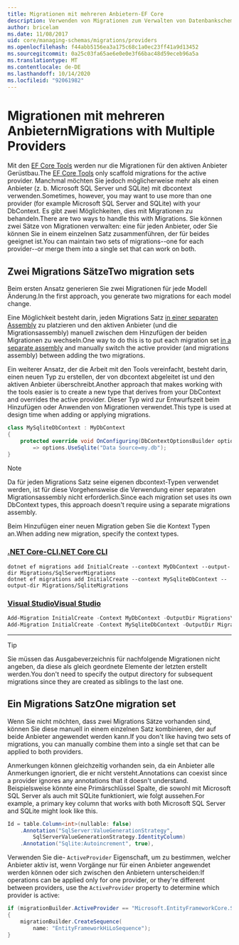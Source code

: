```yaml
---
title: Migrationen mit mehreren Anbietern-EF Core
description: Verwenden von Migrationen zum Verwalten von Datenbankschemas beim Festlegen mehrerer Datenbankanbieter mit Entity Framework Core
author: bricelam
ms.date: 11/08/2017
uid: core/managing-schemas/migrations/providers
ms.openlocfilehash: f44abb5156ea3a175c68c1a0ec23ff41a9d13452
ms.sourcegitcommit: 0a25c03fa65ae6e0e0e3f66bac48d59eceb96a5a
ms.translationtype: MT
ms.contentlocale: de-DE
ms.lasthandoff: 10/14/2020
ms.locfileid: "92061982"
---
```

# <a name="migrations-with-multiple-providers"></a><span data-ttu-id="3853e-103">Migrationen mit mehreren Anbietern</span><span class="sxs-lookup"><span data-stu-id="3853e-103">Migrations with Multiple Providers</span></span>

<span data-ttu-id="3853e-104">Mit den [EF Core Tools][1] werden nur die Migrationen für den aktiven Anbieter Gerüstbau.</span><span class="sxs-lookup"><span data-stu-id="3853e-104">The [EF Core Tools][1] only scaffold migrations for the active provider.</span></span> <span data-ttu-id="3853e-105">Manchmal möchten Sie jedoch möglicherweise mehr als einen Anbieter (z. b. Microsoft SQL Server und SQLite) mit dbcontext verwenden.</span><span class="sxs-lookup"><span data-stu-id="3853e-105">Sometimes, however, you may want to use more than one provider (for example Microsoft SQL Server and SQLite) with your DbContext.</span></span> <span data-ttu-id="3853e-106">Es gibt zwei Möglichkeiten, dies mit Migrationen zu behandeln.</span><span class="sxs-lookup"><span data-stu-id="3853e-106">There are two ways to handle this with Migrations.</span></span> <span data-ttu-id="3853e-107">Sie können zwei Sätze von Migrationen verwalten: eine für jeden Anbieter, oder Sie können Sie in einem einzelnen Satz zusammenführen, der für beides geeignet ist.</span><span class="sxs-lookup"><span data-stu-id="3853e-107">You can maintain two sets of migrations--one for each provider--or merge them into a single set that can work on both.</span></span>

## <a name="two-migration-sets"></a><span data-ttu-id="3853e-108">Zwei Migrations Sätze</span><span class="sxs-lookup"><span data-stu-id="3853e-108">Two migration sets</span></span>

<span data-ttu-id="3853e-109">Beim ersten Ansatz generieren Sie zwei Migrationen für jede Modell Änderung.</span><span class="sxs-lookup"><span data-stu-id="3853e-109">In the first approach, you generate two migrations for each model change.</span></span>

<span data-ttu-id="3853e-110">Eine Möglichkeit besteht darin, jeden Migrations Satz [in einer separaten Assembly][2] zu platzieren und den aktiven Anbieter (und die Migrationsassembly) manuell zwischen dem Hinzufügen der beiden Migrationen zu wechseln.</span><span class="sxs-lookup"><span data-stu-id="3853e-110">One way to do this is to put each migration set [in a separate assembly][2] and manually switch the active provider (and migrations assembly) between adding the two migrations.</span></span>

<span data-ttu-id="3853e-111">Ein weiterer Ansatz, der die Arbeit mit den Tools vereinfacht, besteht darin, einen neuen Typ zu erstellen, der von dbcontext abgeleitet ist und den aktiven Anbieter überschreibt.</span><span class="sxs-lookup"><span data-stu-id="3853e-111">Another approach that makes working with the tools easier is to create a new type that derives from your DbContext and overrides the active provider.</span></span> <span data-ttu-id="3853e-112">Dieser Typ wird zur Entwurfszeit beim Hinzufügen oder Anwenden von Migrationen verwendet.</span><span class="sxs-lookup"><span data-stu-id="3853e-112">This type is used at design time when adding or applying migrations.</span></span>

```csharp
class MySqliteDbContext : MyDbContext
{
    protected override void OnConfiguring(DbContextOptionsBuilder options)
        => options.UseSqlite("Data Source=my.db");
}
```

> [!NOTE]
> <span data-ttu-id="3853e-113">Da für jeden Migrations Satz seine eigenen dbcontext-Typen verwendet werden, ist für diese Vorgehensweise die Verwendung einer separaten Migrationsassembly nicht erforderlich.</span><span class="sxs-lookup"><span data-stu-id="3853e-113">Since each migration set uses its own DbContext types, this approach doesn't require using a separate migrations assembly.</span></span>

<span data-ttu-id="3853e-114">Beim Hinzufügen einer neuen Migration geben Sie die Kontext Typen an.</span><span class="sxs-lookup"><span data-stu-id="3853e-114">When adding new migration, specify the context types.</span></span>

### <a name="net-core-cli"></a>[<span data-ttu-id="3853e-115">.NET Core-CLI</span><span class="sxs-lookup"><span data-stu-id="3853e-115">.NET Core CLI</span></span>](#tab/dotnet-core-cli)

```dotnetcli
dotnet ef migrations add InitialCreate --context MyDbContext --output-dir Migrations/SqlServerMigrations
dotnet ef migrations add InitialCreate --context MySqliteDbContext --output-dir Migrations/SqliteMigrations
```

### <a name="visual-studio"></a>[<span data-ttu-id="3853e-116">Visual Studio</span><span class="sxs-lookup"><span data-stu-id="3853e-116">Visual Studio</span></span>](#tab/vs)

```powershell
Add-Migration InitialCreate -Context MyDbContext -OutputDir Migrations\SqlServerMigrations
Add-Migration InitialCreate -Context MySqliteDbContext -OutputDir Migrations\SqliteMigrations
```

***

> [!TIP]
> <span data-ttu-id="3853e-117">Sie müssen das Ausgabeverzeichnis für nachfolgende Migrationen nicht angeben, da diese als gleich geordnete Elemente der letzten erstellt werden.</span><span class="sxs-lookup"><span data-stu-id="3853e-117">You don't need to specify the output directory for subsequent migrations since they are created as siblings to the last one.</span></span>

## <a name="one-migration-set"></a><span data-ttu-id="3853e-118">Ein Migrations Satz</span><span class="sxs-lookup"><span data-stu-id="3853e-118">One migration set</span></span>

<span data-ttu-id="3853e-119">Wenn Sie nicht möchten, dass zwei Migrations Sätze vorhanden sind, können Sie diese manuell in einem einzelnen Satz kombinieren, der auf beide Anbieter angewendet werden kann.</span><span class="sxs-lookup"><span data-stu-id="3853e-119">If you don't like having two sets of migrations, you can manually combine them into a single set that can be applied to both providers.</span></span>

<span data-ttu-id="3853e-120">Anmerkungen können gleichzeitig vorhanden sein, da ein Anbieter alle Anmerkungen ignoriert, die er nicht versteht.</span><span class="sxs-lookup"><span data-stu-id="3853e-120">Annotations can coexist since a provider ignores any annotations that it doesn't understand.</span></span> <span data-ttu-id="3853e-121">Beispielsweise könnte eine Primärschlüssel Spalte, die sowohl mit Microsoft SQL Server als auch mit SQLite funktioniert, wie folgt aussehen.</span><span class="sxs-lookup"><span data-stu-id="3853e-121">For example, a primary key column that works with both Microsoft SQL Server and SQLite might look like this.</span></span>

```csharp
Id = table.Column<int>(nullable: false)
    .Annotation("SqlServer:ValueGenerationStrategy",
        SqlServerValueGenerationStrategy.IdentityColumn)
    .Annotation("Sqlite:Autoincrement", true),
```

<span data-ttu-id="3853e-122">Verwenden Sie die- `ActiveProvider` Eigenschaft, um zu bestimmen, welcher Anbieter aktiv ist, wenn Vorgänge nur für einen Anbieter angewendet werden können oder sich zwischen den Anbietern unterscheiden:</span><span class="sxs-lookup"><span data-stu-id="3853e-122">If operations can be applied only for one provider, or they're different between providers, use the `ActiveProvider` property to determine which provider is active:</span></span>

```csharp
if (migrationBuilder.ActiveProvider == "Microsoft.EntityFrameworkCore.SqlServer")
{
    migrationBuilder.CreateSequence(
        name: "EntityFrameworkHiLoSequence");
}
```

  [1]: xref:core/miscellaneous/cli/index
  [2]: xref:core/managing-schemas/migrations/projects
